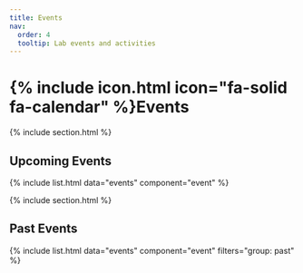 ```yaml
---
title: Events
nav:
  order: 4
  tooltip: Lab events and activities
---
```


# {% include icon.html icon="fa-solid fa-calendar" %}Events

{% include section.html %}

## Upcoming Events

<div class="events-list">
{% include list.html data="events" component="event" %}
</div>

{% include section.html %}

## Past Events

<div class="events-list">
{% include list.html data="events" component="event" filters="group: past" %}
</div>